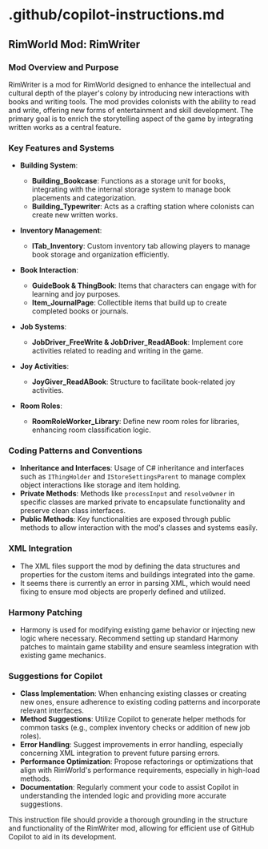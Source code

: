 # .github/copilot-instructions.md

## RimWorld Mod: RimWriter

### Mod Overview and Purpose

RimWriter is a mod for RimWorld designed to enhance the intellectual and cultural depth of the player's colony by introducing new interactions with books and writing tools. The mod provides colonists with the ability to read and write, offering new forms of entertainment and skill development. The primary goal is to enrich the storytelling aspect of the game by integrating written works as a central feature.

### Key Features and Systems

- **Building System**: 
  - **Building_Bookcase**: Functions as a storage unit for books, integrating with the internal storage system to manage book placements and categorization.
  - **Building_Typewriter**: Acts as a crafting station where colonists can create new written works.

- **Inventory Management**:
  - **ITab_Inventory**: Custom inventory tab allowing players to manage book storage and organization efficiently.

- **Book Interaction**:
  - **GuideBook & ThingBook**: Items that characters can engage with for learning and joy purposes.
  - **Item_JournalPage**: Collectible items that build up to create completed books or journals.

- **Job Systems**:
  - **JobDriver_FreeWrite & JobDriver_ReadABook**: Implement core activities related to reading and writing in the game.

- **Joy Activities**:
  - **JoyGiver_ReadABook**: Structure to facilitate book-related joy activities.

- **Room Roles**:
  - **RoomRoleWorker_Library**: Define new room roles for libraries, enhancing room classification logic.

### Coding Patterns and Conventions

- **Inheritance and Interfaces**: Usage of C# inheritance and interfaces such as `IThingHolder` and `IStoreSettingsParent` to manage complex object interactions like storage and item holding.
- **Private Methods**: Methods like `processInput` and `resolveOwner` in specific classes are marked private to encapsulate functionality and preserve clean class interfaces.
- **Public Methods**: Key functionalities are exposed through public methods to allow interaction with the mod's classes and systems easily.

### XML Integration

- The XML files support the mod by defining the data structures and properties for the custom items and buildings integrated into the game.
- It seems there is currently an error in parsing XML, which would need fixing to ensure mod objects are properly defined and utilized.

### Harmony Patching

- Harmony is used for modifying existing game behavior or injecting new logic where necessary. Recommend setting up standard Harmony patches to maintain game stability and ensure seamless integration with existing game mechanics.

### Suggestions for Copilot

- **Class Implementation**: When enhancing existing classes or creating new ones, ensure adherence to existing coding patterns and incorporate relevant interfaces.
- **Method Suggestions**: Utilize Copilot to generate helper methods for common tasks (e.g., complex inventory checks or addition of new job roles).
- **Error Handling**: Suggest improvements in error handling, especially concerning XML integration to prevent future parsing errors.
- **Performance Optimization**: Propose refactorings or optimizations that align with RimWorld's performance requirements, especially in high-load methods.
- **Documentation**: Regularly comment your code to assist Copilot in understanding the intended logic and providing more accurate suggestions.

This instruction file should provide a thorough grounding in the structure and functionality of the RimWriter mod, allowing for efficient use of GitHub Copilot to aid in its development.
